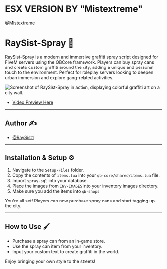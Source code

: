 # ESX VERSION BY "Mistextreme"
[@Mistextreme]([https://github.com/RaySist1](https://github.com/Mistextreme/RaySist-Spray))

# RaySist-Spray 🎨

RaySist-Spray is a modern and immersive graffiti spray script designed for FiveM servers using the QBCore framework. Players can buy spray cans and create custom graffiti around the city, adding a unique and personal touch to the environment. Perfect for roleplay servers looking to deepen urban immersion and explore gang-related activities.

![Screenshot of RaySist-Spray in action, displaying colorful graffiti art on a city wall.](https://i.ibb.co/n8jRtZkK/Spray.png)

- [Video Preview Here](https://www.youtube.com/watch?v=DUu8p4HiIhs)
---

## Author ✍️

- [@RaySist1](https://github.com/RaySist1)

---

## Installation & Setup ⚙️

1. Navigate to the `Setup-Files` folder.
2. Copy the contents of `items.lua` into your `qb-core/shared/items.lua` file.
3. Import `spray.sql` into your database.
4. Place the images from `INV-IMAGES` into your inventory images directory.
5. Make sure you add the items into `qb-shops`

You're all set! Players can now purchase spray cans and start tagging up the city.

---

## How to Use 🖌️

- Purchase a spray can from an in-game store.
- Use the spray can item from your inventory.
- Input your custom text to create graffiti in the world.

Enjoy bringing your own style to the streets!
